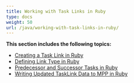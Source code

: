 ```yaml
---
title: Working with Task Links in Ruby
type: docs
weight: 50
url: /java/working-with-task-links-in-ruby/
---
```


**This section includes the following topics:**

- [Creating a Task Link in Ruby](/tasks/java/creating-a-task-link-in-ruby-html/)
- [Defining Link Type in Ruby](/tasks/java/defining-link-type-in-ruby-html/)
- [Predecessor and Successor Tasks in Ruby](/tasks/java/predecessor-and-successor-tasks-in-ruby-html/)
- [Writing Updated TaskLink Data to MPP in Ruby](/tasks/java/writing-updated-tasklink-data-to-mpp-in-ruby-html/)
